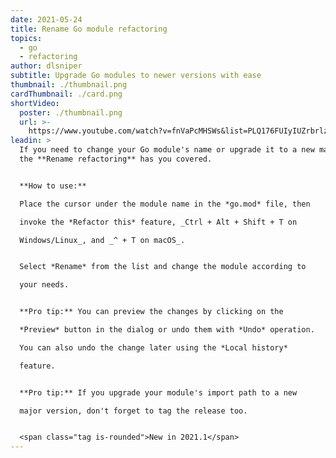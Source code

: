 ```yaml
---
date: 2021-05-24
title: Rename Go module refactoring
topics:
  - go
  - refactoring
author: dlsniper
subtitle: Upgrade Go modules to newer versions with ease
thumbnail: ./thumbnail.png
cardThumbnail: ./card.png
shortVideo:
  poster: ./thumbnail.png
  url: >-
    https://www.youtube.com/watch?v=fnVaPcMHSWs&list=PLQ176FUIyIUZrbrlz4AY1V8VzBJKZyVlW&index=117
leadin: >
  If you need to change your Go module's name or upgrade it to a new major, then
  the **Rename refactoring** has you covered.


  **How to use:**

  Place the cursor under the module name in the *go.mod* file, then

  invoke the *Refactor this* feature, _Ctrl + Alt + Shift + T on

  Windows/Linux_, and _^ + T on macOS_.


  Select *Rename* from the list and change the module according to

  your needs.


  **Pro tip:** You can preview the changes by clicking on the 

  *Preview* button in the dialog or undo them with *Undo* operation.

  You can also undo the change later using the *Local history*

  feature. 


  **Pro tip:** If you upgrade your module's import path to a new

  major version, don't forget to tag the release too.


  <span class="tag is-rounded">New in 2021.1</span>
---
```


